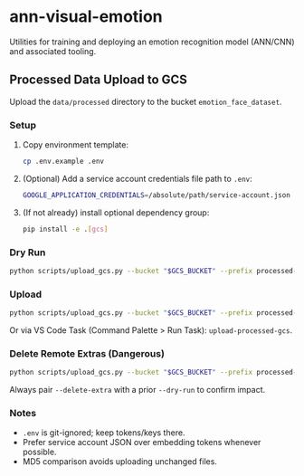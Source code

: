 # ann-visual-emotion

Utilities for training and deploying an emotion recognition model (ANN/CNN) and associated tooling.

## Processed Data Upload to GCS

Upload the `data/processed` directory to the bucket `emotion_face_dataset`.

### Setup
1. Copy environment template:
	```bash
	cp .env.example .env
	```
2. (Optional) Add a service account credentials file path to `.env`:
	```bash
	GOOGLE_APPLICATION_CREDENTIALS=/absolute/path/service-account.json
	```
3. (If not already) install optional dependency group:
	```bash
	pip install -e .[gcs]
	```

### Dry Run
```bash
python scripts/upload_gcs.py --bucket "$GCS_BUCKET" --prefix processed-data --dry-run
```

### Upload
```bash
python scripts/upload_gcs.py --bucket "$GCS_BUCKET" --prefix processed-data
```

Or via VS Code Task (Command Palette > Run Task): `upload-processed-gcs`.

### Delete Remote Extras (Dangerous)
```bash
python scripts/upload_gcs.py --bucket "$GCS_BUCKET" --prefix processed-data --delete-extra
```

Always pair `--delete-extra` with a prior `--dry-run` to confirm impact.

### Notes
- `.env` is git-ignored; keep tokens/keys there.
- Prefer service account JSON over embedding tokens whenever possible.
- MD5 comparison avoids uploading unchanged files.